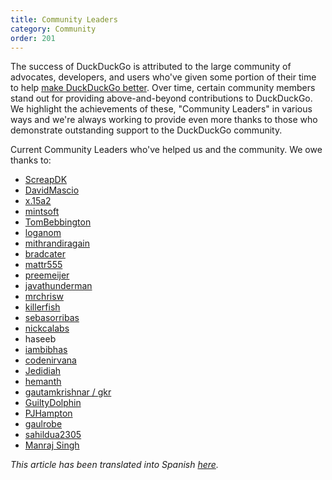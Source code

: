 ```yaml
---
title: Community Leaders
category: Community
order: 201
---
```


<p>
    The success of DuckDuckGo is attributed to the large community of advocates,
    developers, and users who've given some portion of their time to help
    <a href="http://duckduckhack.com/">make DuckDuckGo better</a>. Over time,
    certain community members stand out for providing above-and-beyond
    contributions to DuckDuckGo. We highlight the achievements of these,
    "Community Leaders" in various ways and we're always working to provide even
    more thanks to those who demonstrate outstanding support to the DuckDuckGo
    community.
</p>

<p>
    Current Community Leaders who've helped us and the community. We owe
    thanks to:
</p>

<ul>
    <li><a href="https://github.com/screapdk">ScreapDK</a></li>
    <li><a href="https://github.com/DavidMascio">DavidMascio</a></li>
    <li><a href="https://github.com/x-15a2">x.15a2</a></li>
    <li><a href="https://github.com/mintsoft">mintsoft</a></li>
    <li><a href="https://github.com/TomBebbington">TomBebbington</a></li>
    <li><a href="https://github.com/loganom">loganom</a></li>
    <li><a href="https://github.com/garyrh">mithrandiragain</a></li>
    <li><a href="https://github.com/bradcater">bradcater</a></li>
    <li><a href="https://github.com/mattr555">mattr555</a></li>
    <li><a href="https://github.com/preemeijer">preemeijer</a></li>
    <li><a href="https://github.com/javathunderman">javathunderman</a></li>
    <li><a href="https://github.com/mrchrisw">mrchrisw</a></li>
    <li><a href="https://github.com/killerfish">killerfish</a></li>
    <li><a href="https://github.com/sebasorribas">sebasorribas</a></li>
    <li><a href="https://github.com/nickcalabs">nickcalabs</a></li>
    <li>haseeb</li>
    <li><a href="https://github.com/iambibhas">iambibhas</a></li>
    <li><a href="https://github.com/codenirvana">codenirvana</a></li>
    <li><a href="https://github.com/Jedidiah">Jedidiah</a></li>
    <li><a href="https://github.com/hemanth">hemanth</a></li>
    <li><a href="https://github.com/gautamkrishnar/">gautamkrishnar / gkr</a></li>
    <li><a href="https://github.com/GuiltyDolphin">GuiltyDolphin</a></li>
    <li><a href="https://github.com/pjhampton">PJHampton</a></li>
    <li><a href="https://github.com/gaulrobe">gaulrobe</a></li>
    <li><a href="https://github.com/sahildua2305">sahildua2305</a></li>
    <li><a href="https://github.com/ManrajGrover">Manraj Singh</a></li>
</ul>
<p>
    <em>This article has been translated into Spanish
        <a href="{{ site.baseurl }}/community/community-leaders-es">here</a>.</em>
</p>
